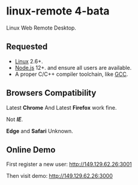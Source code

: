 # linux-remote 4-bata
<!-- A Webside Remote Desktop of Linux. -->
Linux Web Remote Desktop.
## Requested
- [Linux](https://github.com/torvalds/linux) 2.6+.
- [Node.js](https://nodejs.org) 12+. and ensure all users are available.
- A proper C/C++ compiler toolchain, like [GCC](https://gcc.gnu.org/).
## Browsers Compatibility
Latest **Chrome** And Latest **Firefox** work fine.

Not ___IE___.

**Edge** and **Safari** Unknown.

## Online Demo
First register a new user: 
http://149.129.62.26:3001

Then visit demo:
http://149.129.62.26:3000
